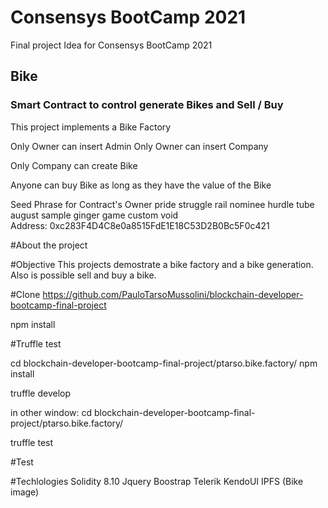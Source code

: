 # Consensys BootCamp 2021
Final project Idea for Consensys BootCamp 2021

## Bike 
### Smart Contract to control generate Bikes and Sell / Buy

This project implements a Bike Factory

Only Owner can insert Admin
Only Owner can insert Company

Only Company can create Bike

Anyone can buy Bike as long as they have the value of the Bike


Seed Phrase for Contract's Owner
pride struggle rail nominee hurdle tube august sample ginger game custom void   
Address: 0xc283F4D4C8e0a8515FdE1E18C53D2B0Bc5F0c421


#About the project

#Objective
This projects demostrate a bike factory and a bike generation.
Also is possible sell and buy a bike.

#Clone
https://github.com/PauloTarsoMussolini/blockchain-developer-bootcamp-final-project

npm install

#Truffle test

cd blockchain-developer-bootcamp-final-project/ptarso.bike.factory/
npm install

truffle develop

in other window:
cd blockchain-developer-bootcamp-final-project/ptarso.bike.factory/

truffle test



#Test



#Techlologies
Solidity 8.10
Jquery
Boostrap
Telerik KendoUI
IPFS (Bike image)







